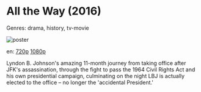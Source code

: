 # All the Way (2016)

Genres: drama, history, tv-movie

![poster](http://image.tmdb.org/t/p/w500/eeIYbMTdvDttB1trnPBbRo8jDPx.jpg)

en:
  [720p](magnet:?xt=urn:btih:097DDACD490935EDA5966DC6C0D1889E507D4B7C&tr=udp://glotorrents.pw:6969/announce&tr=udp://tracker.opentrackr.org:1337/announce&tr=udp://torrent.gresille.org:80/announce&tr=udp://tracker.openbittorrent.com:80&tr=udp://tracker.coppersurfer.tk:6969&tr=udp://tracker.leechers-paradise.org:6969&tr=udp://p4p.arenabg.ch:1337&tr=udp://tracker.internetwarriors.net:1337)
  [1080p](magnet:?xt=urn:btih:1D08D10E205A5CB1BF5A35C68BC2EB61B9DF9270&tr=udp://glotorrents.pw:6969/announce&tr=udp://tracker.opentrackr.org:1337/announce&tr=udp://torrent.gresille.org:80/announce&tr=udp://tracker.openbittorrent.com:80&tr=udp://tracker.coppersurfer.tk:6969&tr=udp://tracker.leechers-paradise.org:6969&tr=udp://p4p.arenabg.ch:1337&tr=udp://tracker.internetwarriors.net:1337)
  


Lyndon B. Johnson's amazing 11-month journey from taking office after JFK's assassination, through the fight to pass the 1964 Civil Rights Act and his own presidential campaign, culminating on the night LBJ is actually elected to the office – no longer the 'accidental President.'